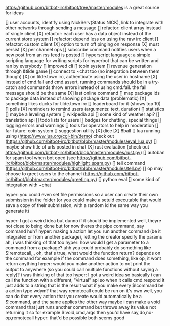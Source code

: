https://github.com/bitbot-irc/bitbot/tree/master/modules is a great source for ideas

[] user accounts, identify using NickServ(Status NICK), link to integrate with other networks through sending a message
[] refactor: client array instead of single client
[X] refactor: each user has a data object instead of the current store system
[] refactor: depend less on using the raw irc client
[] refactor: custom client
[X] option to turn off pinging on response
[X] must persist
[X] per channel ops
[] subscribe command notifies users when a new post from an rss feed is posted
[] hyperscript language: a simple scripting language for writing scripts for hyperbot that can be written and ran by everybody
[] improved cli
[] tcoin system
[] revenue generation through &tilde game
[] connect to ~chat too (no integration between them though)
[X] on tilde.town irc, authenticate using the user in hostname
[X] instead of cmd.fail and cmd.assert, running commands should be in a try-catch and commands throw errors instead of using cmd.fail. the fail message should be the same
[X] last online command
[] map package ids to package data instead of showing package data (problematic)
[X] something likes ducks for tilde.town irc
[] leaderboard for it (shows top 10)
[] polls
[X] reminders to remind users (arguments: text, duration)
[] statistics
[] maybe a leveling system
[] wikipedia api
[] some kind of weather api?
[] translation api
[] todo lists for users
[] badges for chatting, special things
[] logging errors and warnings
[] tools for operators to help in moderation
[] far-future: coin system
[] suggestion utility
[X] dice
[X] 8ball
[] lua running using (https://www.lua.org/cgi-bin/demo) check out (https://github.com/bitbot-irc/bitbot/blob/master/modules/eval_lua.py)
[] maybe show title of urls posted in chat
[X] rust evaluation (check out https://github.com/bitbot-irc/bitbot/blob/master/modules/rust.py)
[] autoban for spam tool when bot oped (see https://github.com/bitbot-irc/bitbot/blob/master/modules/highlight_spam.py)
[] tell command (https://github.com/bitbot-irc/bitbot/blob/master/modules/tell.py)
[] op may choose to greet users to the channel (https://github.com/bitbot-irc/bitbot/blob/master/modules/greeting.py)
[] python eval
[] some kind of integration with ~chat

<jmjl> hyper: you could even set file permissions so a user can create their own submission in the folder
<jmjl> (or you could make a setuid executable that would save a copy of their submission, with a random id the same way you generate it)

<jmjl> hyper: I got a weird idea but dunno if it should be implemented
<hyper> well, theyre not close to being done but for now theres the pipe command, say command
<hyper> huh?
<jmjl> hyper: making a action let you run another command (be it integrated or from another package), letting the creator specify the params
<hyper> ah, i was thinking of that too
<jmjl> hyper: how would I get a parameter to a command from a package?
<hyper> uhh
<hyper> you could probably do something like $!remotecall,<module-name>,<command-name>,<arg-string>
<jmjl> oh, that's true, what would the function return?
<hyper> depends on the command
<hyper> for example if the command does something, like op, it wont return anything
<jmjl> hyper: would you make another action to not print the output to anywhere (so you could call multiple functions without saying a reply)?
<hyper> i was thinking of that too
<jmjl> hyper: I got a weird idea
<hyper> so basically i can call the function with a different, "virtual" api
<hyper> so when it calls cmd.respond it just adds to a string that is the result
<jmjl> what if you make every $!command be a action type
<hyper> wdym?
<jmjl> that way remotecall could be run on it's own
<hyper> well, you can do that
<jmjl> every action that you create would automatically be a $!command, and the same applies the other way
<hyper> maybe i can make a void command that just runs another command but throws away its value not returning it
<hyper> so for example
<hyper> $!void,cmd,args
<jmjl> then you'd have say,do,no-op,remotecall
<jmjl> hyper: that'd be possible
<hyper> both seems good
